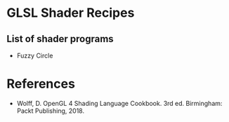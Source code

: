 # GLSL Shader Recipes

## List of shader programs

- Fuzzy Circle

# References

- Wolff, D. OpenGL 4 Shading Language Cookbook. 3rd ed. Birmingham: Packt Publishing, 2018.
